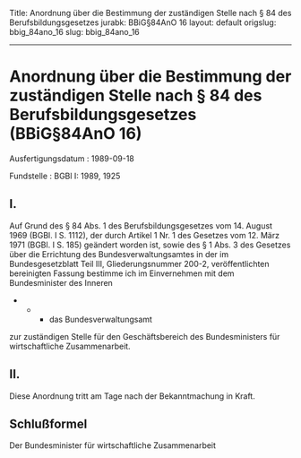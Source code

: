 Title: Anordnung über die Bestimmung der zuständigen Stelle nach § 84 des Berufsbildungsgesetzes
jurabk: BBiG§84AnO 16
layout: default
origslug: bbig_84ano_16
slug: bbig_84ano_16

---

# Anordnung über die Bestimmung der zuständigen Stelle nach § 84 des Berufsbildungsgesetzes (BBiG§84AnO 16)

Ausfertigungsdatum
:   1989-09-18

Fundstelle
:   BGBl I: 1989, 1925



## I.

Auf Grund des § 84 Abs. 1 des Berufsbildungsgesetzes vom 14. August
1969 (BGBl. I S. 1112), der durch Artikel 1 Nr. 1 des Gesetzes vom 12.
März 1971 (BGBl. I S. 185) geändert worden ist, sowie des § 1 Abs. 3
des Gesetzes über die Errichtung des Bundesverwaltungsamtes in der im
Bundesgesetzblatt Teil III, Gliederungsnummer 200-2, veröffentlichten
bereinigten Fassung bestimme ich im Einvernehmen mit dem
Bundesminister des Inneren

*
    *
        *   das Bundesverwaltungsamt









zur zuständigen Stelle für den Geschäftsbereich des Bundesministers
für wirtschaftliche Zusammenarbeit.


## II.

Diese Anordnung tritt am Tage nach der Bekanntmachung in Kraft.


## Schlußformel

Der Bundesminister für wirtschaftliche Zusammenarbeit

